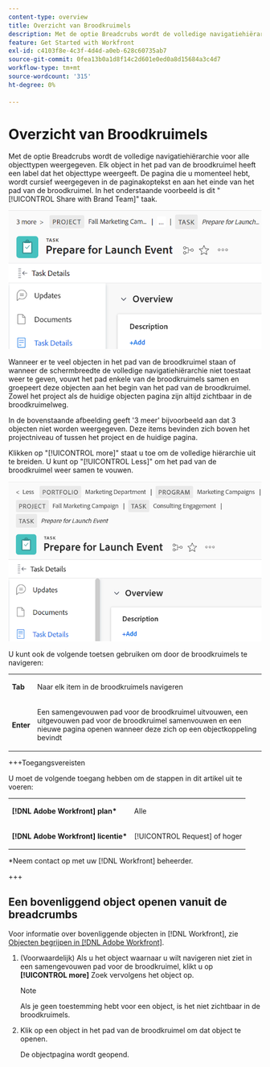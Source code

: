 ```yaml
---
content-type: overview
title: Overzicht van Broodkruimels
description: Met de optie Breadcrubs wordt de volledige navigatiehiërarchie voor alle objecttypen weergegeven.
feature: Get Started with Workfront
exl-id: c4103f8e-4c3f-4d4d-a0eb-628c60735ab7
source-git-commit: 0fea13b0a1d8f14c2d601e0ed0a8d15684a3c4d7
workflow-type: tm+mt
source-wordcount: '315'
ht-degree: 0%

---
```


# Overzicht van Broodkruimels

Met de optie Breadcrubs wordt de volledige navigatiehiërarchie voor alle objecttypen weergegeven. Elk object in het pad van de broodkruimel heeft een label dat het objecttype weergeeft. De pagina die u momenteel hebt, wordt cursief weergegeven in de paginakoptekst en aan het einde van het pad van de broodkruimel. In het onderstaande voorbeeld is dit &quot;[!UICONTROL Share with Brand Team]&quot; taak.

![Samengevouwen broodkruimel](assets/NWE-collapsed-breadcrumb.png)

Wanneer er te veel objecten in het pad van de broodkruimel staan of wanneer de schermbreedte de volledige navigatiehiërarchie niet toestaat weer te geven, vouwt het pad enkele van de broodkruimels samen en groepeert deze objecten aan het begin van het pad van de broodkruimel. Zowel het project als de huidige objecten pagina zijn altijd zichtbaar in de broodkruimelweg.

In de bovenstaande afbeelding geeft &#39;3 meer&#39; bijvoorbeeld aan dat 3 objecten niet worden weergegeven. Deze items bevinden zich boven het projectniveau of tussen het project en de huidige pagina.

Klikken op &quot;[!UICONTROL more]&quot; staat u toe om de volledige hiërarchie uit te breiden. U kunt op &quot;[!UICONTROL Less]&quot; om het pad van de broodkruimel weer samen te vouwen.

![Breedkruimel](assets/NWE-expanded-breadcrumb.png)

U kunt ook de volgende toetsen gebruiken om door de broodkruimels te navigeren:

<table style="table-layout:auto"> 
 <col> 
 <col> 
 <tbody> 
  <tr> 
   <td role="rowheader"><strong>Tab</strong> </td> 
   <td> <p>Naar elk item in de broodkruimels navigeren</p> </td> 
  </tr> 
  <tr> 
   <td role="rowheader"><strong>Enter</strong> </td> 
   <td> <p>Een samengevouwen pad voor de broodkruimel uitvouwen, een uitgevouwen pad voor de broodkruimel samenvouwen en een nieuwe pagina openen wanneer deze zich op een objectkoppeling bevindt</p> </td> 
  </tr> 
 </tbody> 
</table>

+++Toegangsvereisten

U moet de volgende toegang hebben om de stappen in dit artikel uit te voeren:

<table style="table-layout:auto"> 
 <col> 
 </col> 
 <col> 
 </col> 
 <tbody> 
  <tr> 
   <td role="rowheader"><strong>[!DNL Adobe Workfront] plan*</strong></td> 
   <td> <p>Alle</p> </td> 
  </tr> 
  <tr> 
   <td role="rowheader"><strong>[!DNL Adobe Workfront] licentie*</strong></td> 
   <td> <p>[!UICONTROL Request] of hoger</p> </td> 
  </tr> 
 </tbody> 
</table>

*Neem contact op met uw [!DNL Workfront] beheerder.

+++

<!--drafted: this is no longer possible, since we removed Campaigns, but it might come back as part of Maestro: 

## Multi-object breadcrumbs

>[!NOTE]
>
>The information in this article is available only in the Preview environment when you participate in the [!UICONTROL Campaigns] beta program. The functionality described here might not be fully available yet. For more information about current available features and how to enroll, see [Campaigns beta].

Some objects can belong to multiple parent objects. For example, a project can belong to multiple campaigns. In this case, all the campaigns that the project belongs to display in the breadcrumb.

The multi-object listing in the breadcrumb (for example, the campaigns) displays the number of parent objects which expands into a list to display all the campaigns that the project is associated with. For more information, see [Add objects to a campaign](../../manage-work/campaigns/add-objects-to-a-campaign.md).


![Project with multiple campaigns in the breadcrumb](assets/project-with-multiple-campaigns-in-breadcrumb.png)

-->

## Een bovenliggend object openen vanuit de breadcrumbs

Voor informatie over bovenliggende objecten in [!DNL Workfront], zie [Objecten begrijpen in [!DNL Adobe Workfront]](../../workfront-basics/navigate-workfront/workfront-navigation/understand-objects.md).

1. (Voorwaardelijk) Als u het object waarnaar u wilt navigeren niet ziet in een samengevouwen pad voor de broodkruimel, klikt u op **[!UICONTROL more]** Zoek vervolgens het object op.

   >[!NOTE]
   >
   >Als je geen toestemming hebt voor een object, is het niet zichtbaar in de broodkruimels.

1. Klik op een object in het pad van de broodkruimel om dat object te openen.

   De objectpagina wordt geopend.
